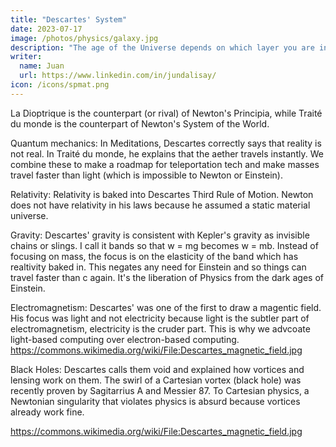 ```yaml
---
title: "Descartes' System"
date: 2023-07-17
image: /photos/physics/galaxy.jpg
description: "The age of the Universe depends on which layer you are in, as the effect of the confinement of the Negative Force"
writer:
  name: Juan
  url: https://www.linkedin.com/in/jundalisay/
icon: /icons/spmat.png
---
```



La Dioptrique is the counterpart (or rival) of Newton's Principia, while Traité du monde is the counterpart of Newton's System of the World. 

Quantum mechanics: In Meditations, Descartes correctly says that reality is not real. In Traité du monde, he explains that the aether travels instantly. We combine these to make a roadmap for teleportation tech and make masses travel faster than light (which is impossible to Newton or Einstein).

Relativity: Relativity is baked into Descartes Third Rule of Motion. Newton does not have relativity in his laws because he assumed a static material universe.    

Gravity: Descartes' gravity is consistent with Kepler's gravity as invisible chains or slings. I call it bands so that w = mg becomes w = mb. Instead of focusing on mass, the focus is on the elasticity of the band which has realtivity baked in. This negates any need for Einstein and so things can travel faster than c again. It's the liberation of Physics from the dark ages of Einstein.

Electromagnetism: Descartes' was one of the first to draw a magentic field. His focus was light and not electricity because light is the subtler part of electromagnetism, electricity is the cruder part. This is why we advcoate light-based computing over electron-based computing. https://commons.wikimedia.org/wiki/File:Descartes_magnetic_field.jpg

Black Holes: Descartes calls them void and explained how vortices and lensing work on them. The swirl of a Cartesian vortex (black hole) was recently proven by Sagitarrius A and Messier 87. To Cartesian physics, a Newtonian singularity that violates physics is absurd because vortices already work fine.   

https://commons.wikimedia.org/wiki/File:Descartes_magnetic_field.jpg
